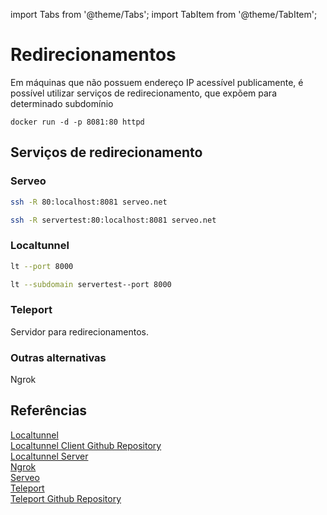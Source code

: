 
import Tabs from '@theme/Tabs';
import TabItem from '@theme/TabItem';

# Redirecionamentos

Em máquinas que não possuem endereço IP acessível publicamente, é possível utilizar serviços de redirecionamento, que expõem para determinado subdomínio

```
docker run -d -p 8081:80 httpd
```

## Serviços de redirecionamento

### Serveo

```bash
ssh -R 80:localhost:8081 serveo.net
```

```bash
ssh -R servertest:80:localhost:8081 serveo.net
```



### Localtunnel

```bash
lt --port 8000
```

```bash
lt --subdomain servertest--port 8000
```

### Teleport

Servidor para redirecionamentos.

### Outras alternativas

Ngrok

## Referências

[Localtunnel](https://localtunnel.me/)  
[Localtunnel Client Github Repository](https://github.com/localtunnel/localtunnel)  
[Localtunnel Server](https://github.com/localtunnel/server)  
[Ngrok](https://ngrok.com)  
[Serveo](https://serveo.net)  
[Teleport](https://goteleport.com)  
[Teleport Github Repository](https://github.com/gravitational/teleport/)  

